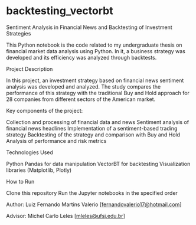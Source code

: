 # backtesting_vectorbt

Sentiment Analysis in Financial News and Backtesting of Investment Strategies

This Python notebook is the code related to my undergraduate thesis on financial market data analysis using Python. 
In it, a business strategy was developed and its efficiency was analyzed through backtests.

Project Description

In this project, an investment strategy based on financial news sentiment analysis was developed and analyzed. The study compares the performance of this strategy with the traditional Buy and Hold approach for 28 companies from different sectors of the American market.

Key components of the project:

Collection and processing of financial data and news
Sentiment analysis of financial news headlines
Implementation of a sentiment-based trading strategy
Backtesting of the strategy and comparison with Buy and Hold
Analysis of performance and risk metrics

Technologies Used

Python
Pandas for data manipulation
VectorBT for backtesting
Visualization libraries (Matplotlib, Plotly)

How to Run

Clone this repository
Run the Jupyter notebooks in the specified order



Author:
Luiz Fernando Martins Valerio [fernandovalerio17@hotmail.com]

Advisor:
Michel Carlo Leles [mleles@ufsj.edu.br]
